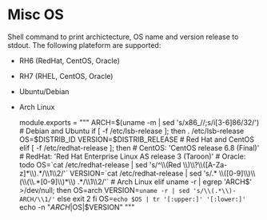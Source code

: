 
# Misc OS

Shell command to print archictecture, OS name and version release to stdout. The
following plateform are supported:

* RH6 (RedHat, CentOS, Oracle)
* RH7 (RHEL, CentOS, Oracle)
* Ubuntu/Debian
* Arch Linux

    module.exports = """
      ARCH=$(uname -m | sed 's/x86_//;s/i[3-6]86/32/')
      # Debian and Ubuntu
      if [ -f /etc/lsb-release ]; then
          . /etc/lsb-release
          OS=$DISTRIB_ID
          VERSION=$DISTRIB_RELEASE
      # Red Hat and CentOS
      elif [ -f /etc/redhat-release ]; then
          # CentOS: 'CentOS release 6.8 (Final)'
          # RedHat: 'Red Hat Enterprise Linux AS release 3 (Taroon)'
          # Oracle: todo
          OS=`cat /etc/redhat-release | sed 's/^\\(Red \\)\\?\\([A-Za-z]*\\).*/\\1\\2/'`
          VERSION=`cat /etc/redhat-release | sed 's/.* \\([0-9]\\)\\(\\(\\.*[0-9]\\)*\\) .*/\\1\\2/'`
      # Arch Linux
      elif uname -r | egrep 'ARCH$' >/dev/null; then
          OS=arch
          VERSION=`uname -r | sed 's/\\(.*\\)-ARCH/\\1/'`
      else
        exit 2
      fi
      OS=`echo $OS | tr '[:upper:]' '[:lower:]'`
      echo -n "$ARCH|$OS|$VERSION"
      """
      
